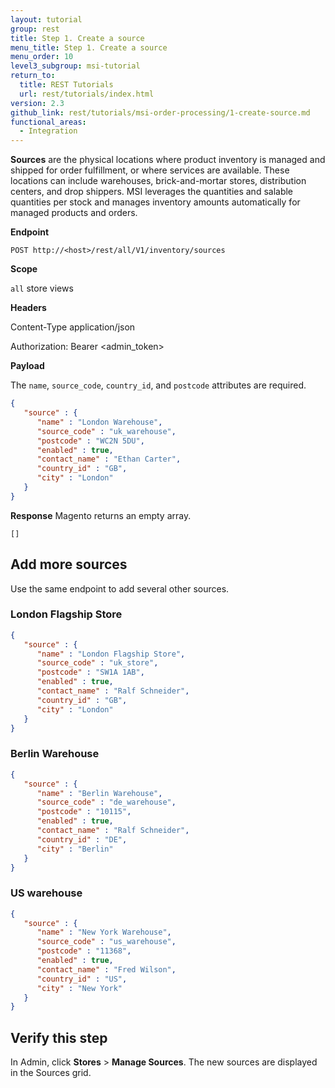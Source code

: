 ```yaml
---
layout: tutorial
group: rest
title: Step 1. Create a source
menu_title: Step 1. Create a source
menu_order: 10
level3_subgroup: msi-tutorial
return_to:
  title: REST Tutorials
  url: rest/tutorials/index.html
version: 2.3
github_link: rest/tutorials/msi-order-processing/1-create-source.md
functional_areas:
  - Integration
---
```


**Sources** are the physical locations where product inventory is managed and shipped for order fulfillment, or where services are available. These locations can include warehouses, brick-and-mortar stores, distribution centers, and drop shippers. MSI leverages the quantities and salable quantities per stock and manages inventory amounts automatically for managed products and orders.

**Endpoint**

`POST http://<host>/rest/all/V1/inventory/sources`

**Scope**

`all` store views

**Headers**

Content-Type application/json

Authorization: Bearer <admin_token>

**Payload**

The `name`, `source_code`, `country_id`, and `postcode` attributes are required.


``` json
{
   "source" : {
      "name" : "London Warehouse",
      "source_code" : "uk_warehouse",
      "postcode" : "WC2N 5DU",
      "enabled" : true,
      "contact_name" : "Ethan Carter",
      "country_id" : "GB",
      "city" : "London"
   }
}
```

**Response**
Magento returns an empty array.

`[]`

## Add more sources

Use the same endpoint to add several other sources.

### London Flagship Store

``` json
{
   "source" : {
      "name" : "London Flagship Store",
      "source_code" : "uk_store",
      "postcode" : "SW1A 1AB",
      "enabled" : true,
      "contact_name" : "Ralf Schneider",
      "country_id" : "GB",
      "city" : "London"
   }
}
```

### Berlin Warehouse

``` json
{
   "source" : {
      "name" : "Berlin Warehouse",
      "source_code" : "de_warehouse",
      "postcode" : "10115",
      "enabled" : true,
      "contact_name" : "Ralf Schneider",
      "country_id" : "DE",
      "city" : "Berlin"
   }
}
```

### US warehouse

``` json
{
   "source" : {
      "name" : "New York Warehouse",
      "source_code" : "us_warehouse",
      "postcode" : "11368",
      "enabled" : true,
      "contact_name" : "Fred Wilson",
      "country_id" : "US",
      "city" : "New York"
   }
}
```

## Verify this step

In Admin, click **Stores** > **Manage Sources**.  The new sources are displayed in the Sources grid.
